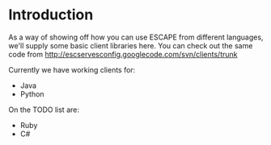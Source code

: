 # Introduction #

As a way of showing off how you can use ESCAPE from different languages, we'll supply some basic client libraries here. You can check out the same code from http://escservesconfig.googlecode.com/svn/clients/trunk

Currently we have working clients for:

  * Java
  * Python

On the TODO list are:

  * Ruby
  * C#